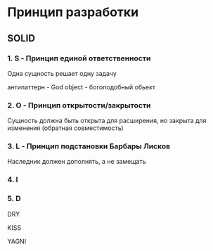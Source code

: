 # Принцип разработки

## SOLID

### 1. S - Принцип единой ответственности

Одна сущность решает одну задачу

антипаттерн - God object - богоподобный обьект

### 2. O - Принцип открытости/закрытости

Сущность должна быть открыта для расширения, но закрыта для изменения (обратная совместимость)

### 3. L - Принцип подстановки Барбары Лисков

Наследник должен дополнять, а не замещать

### 4. I

### 5. D



DRY

KISS

YAGNI